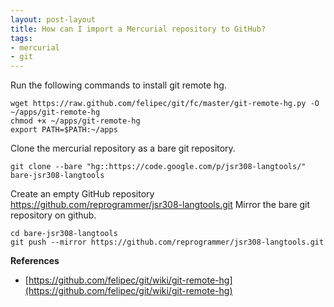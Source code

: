 ```yaml
---
layout: post-layout
title: How can I import a Mercurial repository to GitHub?
tags:
- mercurial
- git
---
```


Run the following commands to install git remote hg.

    wget https://raw.github.com/felipec/git/fc/master/git-remote-hg.py -O ~/apps/git-remote-hg
    chmod +x ~/apps/git-remote-hg
    export PATH=$PATH:~/apps

Clone the mercurial repository as a bare git repository.

    git clone --bare "hg::https://code.google.com/p/jsr308-langtools/" bare-jsr308-langtools

Create an empty GitHub repository https://github.com/reprogrammer/jsr308-langtools.git
Mirror the bare git repository on github.

    cd bare-jsr308-langtools
    git push --mirror https://github.com/reprogrammer/jsr308-langtools.git

**References**  

- [https://github.com/felipec/git/wiki/git-remote-hg](https://github.com/felipec/git/wiki/git-remote-hg)

